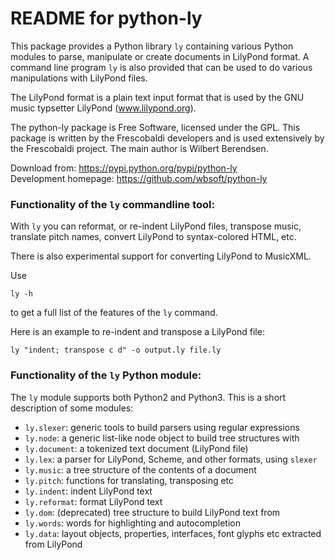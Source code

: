 README for python-ly
====================


This package provides a Python library `ly` containing various Python
modules to parse, manipulate or create documents in LilyPond format.
A command line program `ly` is also provided that can be used to do various
manipulations with LilyPond files.

The LilyPond format is a plain text input format that is used by the 
GNU music typsetter LilyPond (www.lilypond.org).

The python-ly package is Free Software, licensed under the GPL. This package 
is written by the Frescobaldi developers and is used extensively by the
Frescobaldi project. The main author is Wilbert Berendsen.

Download from: https://pypi.python.org/pypi/python-ly  
Development homepage: https://github.com/wbsoft/python-ly


### Functionality of the `ly` commandline tool:

With `ly` you can reformat, or re-indent LilyPond files, transpose music,
translate pitch names, convert LilyPond to syntax-colored HTML, etc.

There is also experimental support for converting LilyPond to MusicXML.

Use

    ly -h

to get a full list of the features of the `ly` command.

Here is an example to re-indent and transpose a LilyPond file:

    ly "indent; transpose c d" -o output.ly file.ly

### Functionality of the `ly` Python module:

The `ly` module supports both Python2 and Python3. This is a short description
of some modules:
  
  * `ly.slexer`: generic tools to build parsers using regular expressions
  * `ly.node`: a generic list-like node object to build tree structures with
  * `ly.document`: a tokenized text document (LilyPond file)
  * `ly.lex`: a parser for LilyPond, Scheme, and other formats, using `slexer`
  * `ly.music`: a tree structure of the contents of a document
  * `ly.pitch`: functions for translating, transposing etc
  * `ly.indent`: indent LilyPond text
  * `ly.reformat`: format LilyPond text
  * `ly.dom`: (deprecated) tree structure to build LilyPond text from
  * `ly.words`: words for highlighting and autocompletion
  * `ly.data`: layout objects, properties, interfaces, font glyphs etc extracted
    from LilyPond


